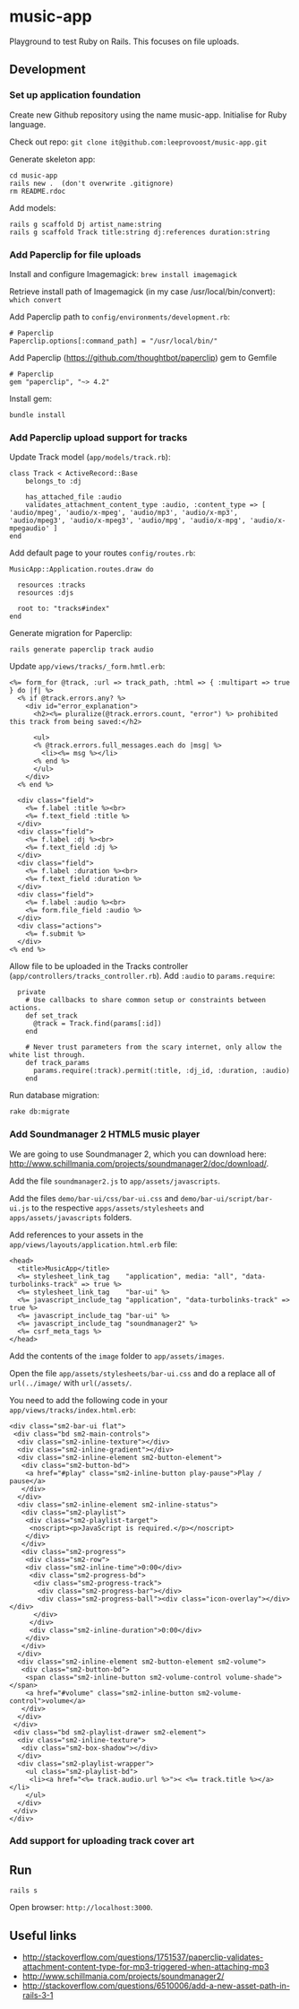 # music-app

Playground to test Ruby on Rails. This focuses on file uploads.

## Development

### Set up application foundation

Create new Github repository using the name music-app. Initialise for Ruby language.

Check out repo: `git clone it@github.com:leeprovoost/music-app.git`

Generate skeleton app:
```
cd music-app
rails new .  (don't overwrite .gitignore)
rm README.rdoc
```

Add models:
```
rails g scaffold Dj artist_name:string
rails g scaffold Track title:string dj:references duration:string
```

### Add Paperclip for file uploads

Install and configure Imagemagick: 
```brew install imagemagick```

Retrieve install path of Imagemagick (in my case /usr/local/bin/convert): 
```which convert``` 

Add Paperclip path to `config/environments/development.rb`:
```
# Paperclip
Paperclip.options[:command_path] = "/usr/local/bin/"
```

Add Paperclip (https://github.com/thoughtbot/paperclip) gem to Gemfile
```
# Paperclip
gem "paperclip", "~> 4.2"
```
Install gem:
```
bundle install
```

### Add Paperclip upload support for tracks

Update Track model (`app/models/track.rb`):
```
class Track < ActiveRecord::Base
 	belongs_to :dj

  	has_attached_file :audio
	validates_attachment_content_type :audio, :content_type => [ 'audio/mpeg', 'audio/x-mpeg', 'audio/mp3', 'audio/x-mp3', 'audio/mpeg3', 'audio/x-mpeg3', 'audio/mpg', 'audio/x-mpg', 'audio/x-mpegaudio' ]
end
```

Add default page to your routes `config/routes.rb`:
```
MusicApp::Application.routes.draw do

  resources :tracks
  resources :djs

  root to: "tracks#index"
end
```

Generate migration for Paperclip:
```
rails generate paperclip track audio
```

Update `app/views/tracks/_form.hmtl.erb`:
```
<%= form_for @track, :url => track_path, :html => { :multipart => true } do |f| %>
  <% if @track.errors.any? %>
    <div id="error_explanation">
      <h2><%= pluralize(@track.errors.count, "error") %> prohibited this track from being saved:</h2>

      <ul>
      <% @track.errors.full_messages.each do |msg| %>
        <li><%= msg %></li>
      <% end %>
      </ul>
    </div>
  <% end %>

  <div class="field">
    <%= f.label :title %><br>
    <%= f.text_field :title %>
  </div>
  <div class="field">
    <%= f.label :dj %><br>
    <%= f.text_field :dj %>
  </div>
  <div class="field">
    <%= f.label :duration %><br>
    <%= f.text_field :duration %>
  </div>
  <div class="field">
    <%= f.label :audio %><br>
    <%= form.file_field :audio %>
  </div>
  <div class="actions">
    <%= f.submit %>
  </div>
<% end %>
```

Allow file to be uploaded in the Tracks controller (`app/controllers/tracks_controller.rb`). Add `:audio` to `params.require`:
```
  private
    # Use callbacks to share common setup or constraints between actions.
    def set_track
      @track = Track.find(params[:id])
    end

    # Never trust parameters from the scary internet, only allow the white list through.
    def track_params
      params.require(:track).permit(:title, :dj_id, :duration, :audio)
    end
 ```

Run database migration: 
```
rake db:migrate
```

### Add Soundmanager 2 HTML5 music player

We are going to use Soundmanager 2, which you can download here: http://www.schillmania.com/projects/soundmanager2/doc/download/. 

Add the file `soundmanager2.js` to `app/assets/javascripts`. 

Add the files `demo/bar-ui/css/bar-ui.css` and `demo/bar-ui/script/bar-ui.js` to the respective `apps/assets/stylesheets` and `apps/assets/javascripts` folders.

Add references to your assets in the `app/views/layouts/application.html.erb` file:
```
<head>
  <title>MusicApp</title>
  <%= stylesheet_link_tag    "application", media: "all", "data-turbolinks-track" => true %>
  <%= stylesheet_link_tag    "bar-ui" %>
  <%= javascript_include_tag "application", "data-turbolinks-track" => true %>
  <%= javascript_include_tag "bar-ui" %>
  <%= javascript_include_tag "soundmanager2" %>
  <%= csrf_meta_tags %>
</head>
```

Add the contents of the `image` folder to `app/assets/images`.

Open the file `app/assets/stylesheets/bar-ui.css` and do a replace all of `url(../image/` with `url(/assets/`.

You need to add the following code in your `app/views/tracks/index.html.erb`:
```
<div class="sm2-bar-ui flat">
 <div class="bd sm2-main-controls">
  <div class="sm2-inline-texture"></div>
  <div class="sm2-inline-gradient"></div>
  <div class="sm2-inline-element sm2-button-element">
   <div class="sm2-button-bd">
    <a href="#play" class="sm2-inline-button play-pause">Play / pause</a>
   </div>
  </div>
  <div class="sm2-inline-element sm2-inline-status">
   <div class="sm2-playlist">
    <div class="sm2-playlist-target">
     <noscript><p>JavaScript is required.</p></noscript>
    </div>
   </div>
   <div class="sm2-progress">
    <div class="sm2-row">
    <div class="sm2-inline-time">0:00</div>
     <div class="sm2-progress-bd">
      <div class="sm2-progress-track">
       <div class="sm2-progress-bar"></div>
       <div class="sm2-progress-ball"><div class="icon-overlay"></div></div>
      </div>
     </div>
     <div class="sm2-inline-duration">0:00</div>
    </div>
   </div>
  </div>
  <div class="sm2-inline-element sm2-button-element sm2-volume">
   <div class="sm2-button-bd">
    <span class="sm2-inline-button sm2-volume-control volume-shade"></span>
    <a href="#volume" class="sm2-inline-button sm2-volume-control">volume</a>
   </div>
  </div>
 </div>
 <div class="bd sm2-playlist-drawer sm2-element">
  <div class="sm2-inline-texture">
   <div class="sm2-box-shadow"></div>
  </div>
  <div class="sm2-playlist-wrapper">
    <ul class="sm2-playlist-bd">
     <li><a href="<%= track.audio.url %>">< <%= track.title %></a></li>
    </ul>
  </div>
 </div>
</div>
```

### Add support for uploading track cover art



## Run 

```rails s```

Open browser: `http://localhost:3000`.


## Useful links

* http://stackoverflow.com/questions/1751537/paperclip-validates-attachment-content-type-for-mp3-triggered-when-attaching-mp3
* http://www.schillmania.com/projects/soundmanager2/
* http://stackoverflow.com/questions/6510006/add-a-new-asset-path-in-rails-3-1



